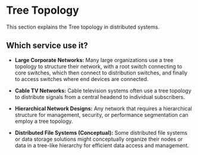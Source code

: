 # Tree Topology

This section explains the Tree topology in distributed systems.

## Which service use it?



-   **Large Corporate Networks:** Many large organizations use a tree topology to structure their network, with a root switch connecting to core switches, which then connect to distribution switches, and finally to access switches where end devices are connected.

-   **Cable TV Networks:** Cable television systems often use a tree topology to distribute signals from a central headend to individual subscribers.

-   **Hierarchical Network Designs:** Any network that requires a hierarchical structure for management, security, or performance segmentation can employ a tree topology.

-   **Distributed File Systems (Conceptual):** Some distributed file systems or data storage solutions might conceptually organize their nodes or data in a tree-like hierarchy for efficient data access and management.
